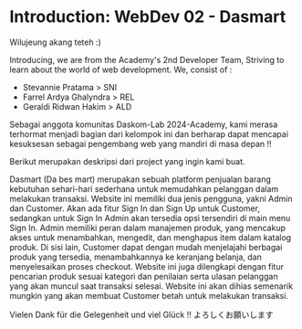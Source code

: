 # Introduction: WebDev 02 - Dasmart 
Wilujeung akang teteh :)

Introducing, we are from the Academy's 2nd Developer Team, Striving to learn about the world of web development. We, consist of :
- Stevannie Pratama      > SNI
- Farrel Ardya Ghalyndra > REL 
- Geraldi Ridwan Hakim   > ALD 


Sebagai anggota komunitas Daskom-Lab 2024-Academy, kami merasa terhormat menjadi bagian dari kelompok ini dan berharap dapat mencapai kesuksesan sebagai pengembang web yang mandiri di masa depan !!

Berikut merupakan deskripsi dari project yang ingin kami buat.

Dasmart (Da bes mart) merupakan sebuah platform penjualan barang kebutuhan sehari-hari sederhana untuk memudahkan pelanggan dalam melakukan transaksi. Website ini memiliki dua jenis pengguna, yakni Admin dan Customer. Akan ada fitur Sign In dan Sign Up untuk Customer, sedangkan untuk Sign In Admin akan tersedia opsi tersendiri di main menu Sign In. Admin memiliki peran dalam manajemen produk, yang mencakup akses untuk menambahkan, mengedit, dan menghapus item dalam katalog produk. Di sisi lain, Customer dapat dengan mudah menjelajahi berbagai produk yang tersedia, menambahkannya ke keranjang belanja, dan menyelesaikan proses checkout. Website ini juga dilengkapi dengan fitur pencarian produk sesuai kategori dan penilaian serta ulasan pelanggan yang akan muncul saat transaksi selesai.
Website ini akan dihias semenarik mungkin yang akan membuat Customer betah untuk melakukan transaksi.

Vielen Dank für die Gelegenheit und viel Glück ‼️ よろしくお願いします
